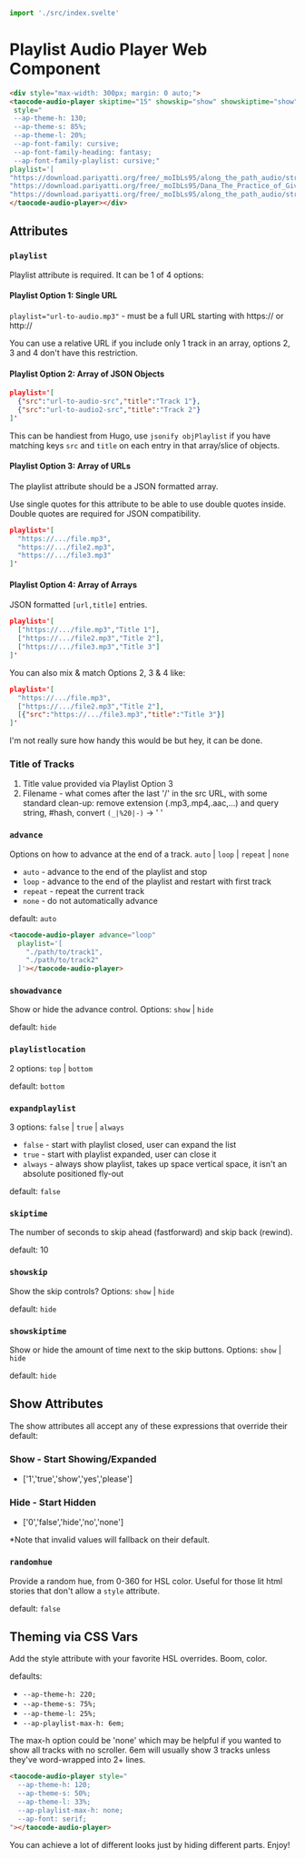 ```js script
import './src/index.svelte'
```
<div style="background: transparent;">

# Playlist Audio Player Web Component

```html preview-story
<div style="max-width: 300px; margin: 0 auto;">
<taocode-audio-player skiptime="15" showskip="show" showskiptime="show" showadvance="show"
 style="
 --ap-theme-h: 130;
 --ap-theme-s: 85%;
 --ap-theme-l: 20%;
 --ap-font-family: cursive;
 --ap-font-family-heading: fantasy;
 --ap-font-family-playlist: cursive;"
playlist='[
"https://download.pariyatti.org/free/_moIbLs95/along_the_path_audio/streaming/Lumbini.mp3",
"https://download.pariyatti.org/free/_moIbLs95/Dana_The_Practice_of_Giving_single.mp3",
"https://download.pariyatti.org/free/_moIbLs95/along_the_path_audio/streaming/Great_Compassion.mp3"]'>
</taocode-audio-player></div>
```

</div>

## Attributes

### `playlist`

Playlist attribute is required. It can be 1 of 4 options:

#### Playlist Option 1: Single URL

`playlist="url-to-audio.mp3"` - must be a full URL starting with https:// or http://

You can use a relative URL if you include only 1 track in an array, options 2, 3 and 4 don't have this restriction.

#### Playlist Option 2: Array of JSON Objects

```json
playlist='[
  {"src":"url-to-audio-src","title":"Track 1"},
  {"src":"url-to-audio2-src","title":"Track 2"}
]'
```

This can be handiest from Hugo, use `jsonify objPlaylist` if you have matching keys `src` and `title` on each entry in that array/slice of objects.

#### Playlist Option 3: Array of URLs

The playlist attribute should be a JSON formatted array. 

Use single quotes for this attribute to be able to use double quotes inside.
Double quotes are required for JSON compatibility.

```json
playlist='[
  "https://.../file.mp3",
  "https://.../file2.mp3",
  "https://.../file3.mp3"
]'
```

#### Playlist Option 4: Array of Arrays

JSON formatted `[url,title]` entries.

```json
playlist='[
  ["https://.../file.mp3","Title 1"],
  ["https://.../file2.mp3","Title 2"],
  ["https://.../file3.mp3","Title 3"]
]'
```

You can also mix & match Options 2, 3 & 4 like:

```json
playlist='[
  "https://.../file.mp3",
  ["https://.../file2.mp3","Title 2"],
  [{"src":"https://.../file3.mp3","title":"Title 3"}]
]'
```

I'm not really sure how handy this would be but hey, it can be done.

### Title of Tracks

1. Title value provided via Playlist Option 3
1. Filename - what comes after the last '/' in the src URL, with some standard clean-up: remove extension (.mp3,.mp4,.aac,...) and query string, #hash, convert `(_|%20|-)` -> ' '

### `advance`

Options on how to advance at the end of a track. `auto` | `loop` | `repeat` | `none`

- `auto` - advance to the end of the playlist and stop
- `loop` - advance to the end of the playlist and restart with first track
- `repeat` - repeat the current track
- `none` - do not automatically advance

default: `auto`

```html
<taocode-audio-player advance="loop"
  playlist='[
    "./path/to/track1",
    "./path/to/track2"
  ]'></taocode-audio-player>
```

### `showadvance`

Show or hide the advance control. Options: `show` | `hide`

default: `hide`

### `playlistlocation`

2 options: `top` | `bottom`

default: `bottom`

### `expandplaylist`

3 options: `false` | `true` | `always`

- `false` - start with playlist closed, user can expand the list
- `true` - start with playlist expanded, user can close it
- `always` - always show playlist, takes up space vertical space, it isn't an absolute positioned fly-out

default: `false`

### `skiptime`

The number of seconds to skip ahead (fastforward) and skip back (rewind).

default: 10

### `showskip`

Show the skip controls? Options: `show` | `hide`

default: `hide`

### `showskiptime`

Show or hide the amount of time next to the skip buttons. Options: `show` | `hide`

default: `hide`

## Show Attributes

The show attributes all accept any of these expressions that override their default:

### Show - Start Showing/Expanded

- ['1','true','show','yes','please']

### Hide - Start Hidden 

- ['0','false','hide','no','none']

*Note that invalid values will fallback on their default.

### `randomhue`

Provide a random hue, from 0-360 for HSL color. Useful for those lit html stories that don't allow a `style` attribute.

default: `false`

## Theming via CSS Vars

Add the style attribute with your favorite HSL overrides. Boom, color. 

defaults:

- `--ap-theme-h: 220;` 
- `--ap-theme-s: 75%;` 
- `--ap-theme-l: 25%;`
- `--ap-playlist-max-h: 6em;`

The max-h option could be 'none' which may be helpful if you wanted to show all tracks with no scroller. 6em will usually show 3 tracks unless they've word-wrapped into 2+ lines.

```html
<taocode-audio-player style="
  --ap-theme-h: 120;
  --ap-theme-s: 50%;
  --ap-theme-l: 33%;
  --ap-playlist-max-h: none;
  --ap-font: serif;
"></taocode-audio-player>
```

You can achieve a lot of different looks just by hiding different parts. Enjoy!
